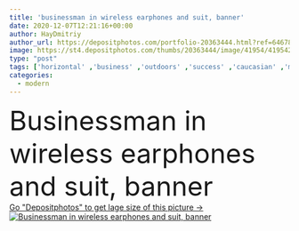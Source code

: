 ```yaml
---
title: 'businessman in wireless earphones and suit, banner'
date: 2020-12-07T12:21:16+00:00
author: HayDmitriy
author_url: https://depositphotos.com/portfolio-20363444.html?ref=64678756
image: https://st4.depositphotos.com/thumbs/20363444/image/41954/419542118/api_thumb_450.jpg?forcejpeg=true
type: "post"
tags: ['horizontal' ,'business' ,'outdoors' ,'success' ,'caucasian' ,'man' ,'crop' ,'banner' ,'modern' ,'architecture' ,'building' ,'corporate' ,'urban' ,'suit' ,'electronic' ,'wireless' ,'professional' ,'businessman' ,'music' ,'listen' ,'tie' ,'handsome' ,'earphones' ,'bearded' ,'copy space' ,'one person' ,'formal wear' ,'look away' ,'website header' ]
categories: 
  - modern
---
```

<div aling="center">
            <font size="60"> Businessman in wireless earphones and suit, banner</font>   
</div>
<div>
    <a href='https://st4.depositphotos.com/thumbs/20363444/image/41954/419542118/api_thumb_450.jpg?forcejpeg=true?ref=64678756' target=_blank > Go "Depositphotos" to get lage size of this picture ->
        <img href='https://st4.depositphotos.com/thumbs/20363444/image/41954/419542118/api_thumb_450.jpg?forcejpeg=true?ref=64678756' src='https://st4.depositphotos.com/20363444/41954/i/950/depositphotos_419542118-stock-photo-businessman-wireless-earphones-suit-banner.jpg?forcejpeg=true' alt='Businessman in wireless earphones and suit, banner' >
    </a>
</div>
